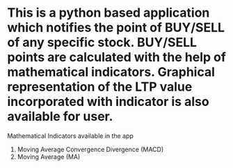 # This is a python based application which notifies the point of BUY/SELL of any specific stock. BUY/SELL points are calculated with the help of mathematical indicators. Graphical representation of the LTP value incorporated with indicator is also available for user. 

Mathematical Indicators available in the app
  1. Moving Average Convergence Divergence (MACD)
  2. Moving Average (MA)


